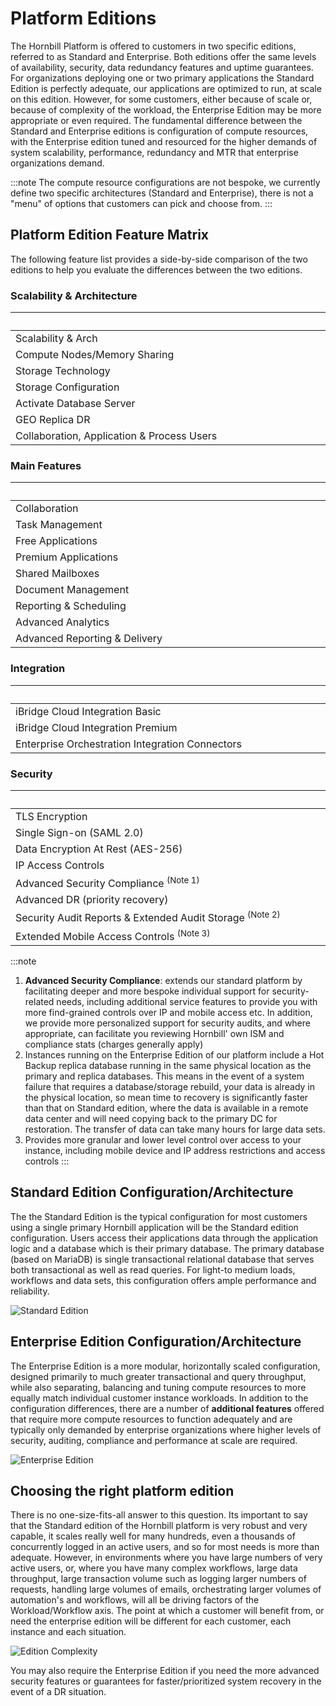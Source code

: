 # Platform Editions

The Hornbill Platform is offered to customers in two specific editions, referred to as Standard and Enterprise.  Both editions offer the same levels of availability, security, data redundancy features and uptime guarantees.  For organizations deploying one or two primary applications the Standard Edition is perfectly adequate, our applications are optimized to run, at scale on this edition.  However, for some customers, either because of scale or, because of complexity of the workload, the Enterprise Edition may be more appropriate or even required.  The fundamental difference between the Standard and Enterprise editions is configuration of compute resources, with the Enterprise edition tuned and resourced for the higher demands of system scalability, performance, redundancy and MTR that enterprise organizations demand. 

:::note
The compute resource configurations are not bespoke, we currently define two specific architectures (Standard and Enterprise), there is not a "menu" of options that customers can pick and choose from. 
:::

## Platform Edition Feature Matrix
The following feature list provides a side-by-side comparison of the two editions to help you evaluate the differences between the two editions. 

### Scalability & Architecture 
|<div style="width:490px"></div>|<div style="width:200px; text-align:cetnter;">Standard</div>|<div style="width:200px; text-align:cetnter;">Enterprise</div>|
|:--|:--:|:--:|
|Scalability & Arch|
|Compute Nodes/Memory Sharing|Up to 8 instances|Up to 4 instances|
|Storage Technology|HDD|SSD|
|Storage Configuration|RAID 5|RAID 5 + 0|
|Activate Database Server|Single|Multiple|
|GEO Replica DR|Single (remote DC)|Dual (Remote and Local)|
|Collaboration, Application & Process Users|Up to 500 Active|No Limit|

### Main Features 
|<div style="width:490px"></div>|<div style="width:200px; text-align:cetnter;">Standard</div>|<div style="width:200px; text-align:cetnter;">Enterprise</div>|
|:--|:--:|:--:|
|Collaboration|Y|Y|
|Task Management|Y|Y|
|Free Applications|Y|Y|
|Premium Applications|Y|Y|
|Shared Mailboxes|Y|Y|
|Document Management|Y|Y|
|Reporting & Scheduling|Y|Y|
|Advanced Analytics|$|Y|
|Advanced Reporting & Delivery|-|Y|

### Integration
|<div style="width:490px"></div>|<div style="width:200px; text-align:cetnter;">Standard</div>|<div style="width:200px; text-align:cetnter;">Enterprise</div>|
|:--|:--:|:--:|
|iBridge Cloud Integration Basic|Y|Y|
|iBridge Cloud Integration Premium|$|$|
|Enterprise Orchestration Integration Connectors|$|$|

### Security
|<div style="width:490px"></div>|<div style="width:200px; text-align:cetnter;">Standard</div>|<div style="width:200px; text-align:cetnter;">Enterprise</div>|
|:--|:--:|:--:|
|TLS Encryption|Y|Y|
|Single Sign-on (SAML 2.0)|Y|Y|
|Data Encryption At Rest (AES-256)|Y|Y|
|IP Access Controls|-|Y|
|Advanced Security Compliance <sup>(Note 1)</sup>|-|Y|
|Advanced DR (priority recovery)|-|Y|
|Security Audit Reports & Extended Audit Storage <sup>(Note 2)</sup>|-|Y|
|Extended Mobile Access Controls <sup>(Note 3)</sup>|-|Y|

:::note
1. __Advanced Security Compliance__: extends our standard platform by facilitating deeper and more bespoke individual support for security-related needs, including additional service features to provide you with more find-grained controls over IP and mobile access etc. In addition, we provide more personalized support for security audits, and where appropriate, can facilitate you reviewing Hornbill' own ISM and compliance stats (charges generally apply)
2. Instances running on the Enterprise Edition of our platform include a Hot Backup replica database running in the same physical location as the primary and replica databases.  This means in the event of a system failure that requires a database/storage rebuild, your data is already in the physical location, so mean time to recovery is significantly faster than that on Standard edition, where the data is available in a remote data center and will need copying back to the primary DC for restoration.  The transfer of data can take many hours for large data sets.
3. Provides more granular and lower level control over access to your instance, including mobile device and IP address restrictions and access controls
:::

## Standard Edition Configuration/Architecture
The the Standard Edition is the typical configuration for most customers using a single primary Hornbill application will be the Standard edition configuration.  Users access their applications data through the application logic and a database which is their primary database. The primary database (based on MariaDB) is single transactional relational database that serves both transactional as well as read queries.  For light-to medium loads, workflows and data sets, this configuration offers ample performance and reliability. 

![Standard Edition](/_books/esp-fundamentals/about/images/esp-editions-standard.png)

## Enterprise Edition Configuration/Architecture
The Enterprise Edition is a more modular, horizontally scaled configuration, designed primarily to much greater transactional and query throughput, while also separating, balancing and tuning compute resources to more equally match individual customer instance workloads.  In addition to the configuration differences, there are a number of __additional features__ offered that require more compute resources to function adequately and are typically only demanded by enterprise organizations where higher levels of security, auditing, compliance and performance at scale are required. 

![Enterprise Edition](/_books/esp-fundamentals/about/images/esp-editions-enterprise.png)

## Choosing the right platform edition

There is no one-size-fits-all answer to this question.  Its important to say that the Standard edition of the Hornbill platform is very robust and very capable, it scales really well for many hundreds, even a thousands of concurrently logged in an active users, and so for most needs is more than adequate.  However, in environments where you have large numbers of very active users, or, where you have many complex workflows, large data throughput, large transaction volume such as logging larger numbers of requests, handling large volumes of emails, orchestrating larger volumes of automation's and workflows, will all be driving factors of the Workload/Workflow axis. The point at which a customer will benefit from, or need the enterprise edition will be different for each customer, each instance and each situation. 

![Edition Complexity](/_books/esp-fundamentals/about/images/edition-complexity.png)

You may also require the Enterprise Edition if you need the more advanced security features or guarantees for faster/prioritized system recovery in the event of a DR situation. 